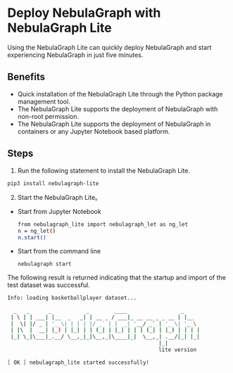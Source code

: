 # Deploy NebulaGraph with NebulaGraph Lite

Using the NebulaGraph Lite can quickly deploy NebulaGraph and start experiencing NebulaGraph in just five minutes.

## Benefits

- Quick installation of the NebulaGraph Lite through the Python package management tool.
- The NebulaGraph Lite supports the deployment of NebulaGraph with non-root permission.
- The NebulaGraph Lite supports the deployment of NebulaGraph in containers or any Jupyter Notebook based platform.

## Steps

1. Run the following statement to install the NebulaGraph Lite.

  ```bash
  pip3 install nebulagraph-lite
  ```

2. Start the NebulaGraph Lite。

  - Start from Jupyter Notebook

    ```bash
    from nebulagraph_lite import nebulagraph_let as ng_let
    n = ng_let()
    n.start()
    ```

  - Start from the command line

    ```bash
    nebulagraph start
    ```

The following result is returned indicating that the startup and import of the test dataset was successful.

```bash
Info: loading basketballplayer dataset...

  _   _      _           _        ____                 _
 | \ | | ___| |__  _   _| | __ _ / ___|_ __ __ _ _ __ | |__
 |  \| |/ _ | '_ \| | | | |/ _` | |  _| '__/ _` | '_ \| '_ \
 | |\  |  __| |_) | |_| | | (_| | |_| | | | (_| | |_) | | | |
 |_| \_|\___|_.__/ \__,_|_|\__,_|\____|_|  \__,_| .__/|_| |_|
                                                |_|
                                                lite version

[ OK ] nebulagraph_lite started successfully!
```
